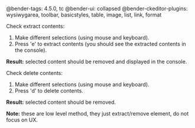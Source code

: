 @bender-tags: 4.5.0, tc
@bender-ui: collapsed
@bender-ckeditor-plugins: wysiwygarea, toolbar, basicstyles, table, image, list, link, format

Check extract contents:

1. Make different selections (using mouse and keyboard).
2. Press 'e' to extract contents (you should see the extracted contents in the console).

**Result:** selected content should be removed and displayed in the console.

Check delete contents:

1. Make different selections (using mouse and keyboard).
2. Press 'd' to delete contents.

**Result:** selected content should be removed.

**Note:** these are low level method, they just extract/remove element, do not focus on UX.